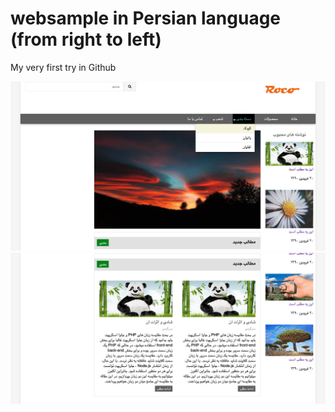 # websample in Persian language (from right to left)
My very first try in Github


![](demo/Screenshot%202020-06-06%20at%2011.31.43.png)
![](demo/Screenshot%202020-06-06%20at%2011.32.08.png)
